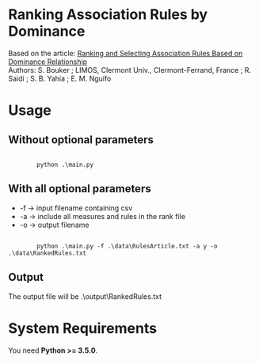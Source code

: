 <h1>Ranking Association Rules by Dominance</h1>
Based on the article: <a href='http://ieeexplore.ieee.org/xpl/articleDetails.jsp?arnumber=6495106'>Ranking and Selecting Association Rules Based on Dominance Relationship</a><br/>
Authors: S. Bouker ; LIMOS, Clermont Univ., Clermont-Ferrand, France ; R. Saidi ; S. B. Yahia ; E. M. Nguifo

<h1>Usage</h1>

<h2>Without optional parameters</h2>
<pre><code>
  		python .\main.py
</code></pre>

<h2>With all optional parameters</h2>
<ul>
  <li>-f -> input filename containing csv</li>
  <li>-a -> include all measures and rules in the rank file</li>
  <li>-o -> output filename</li>
</ul>
<pre><code>
  		python .\main.py -f .\data\RulesArticle.txt -a y -o .\data\RankedRules.txt
</code></pre>

<h2>Output</h2>
The output file will be .\output\RankedRules.txt


<h1>System Requirements</h1>
<p>You need <strong>Python &gt;= 3.5.0</strong>.</p>
